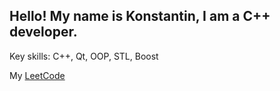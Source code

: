 ## Hello! My name is Konstantin, I am a C++ developer. 

Key skills: C++, Qt, OOP, STL, Boost

My [LeetCode](https://leetcode.com/kozlov_211/)

